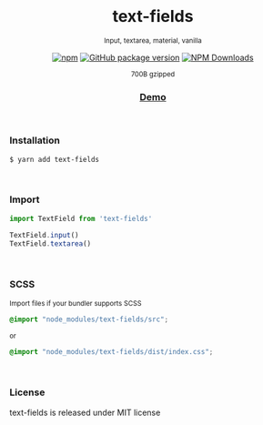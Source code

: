 <div align="center">
<br>

<h1>text-fields</h1>

<p><sup>Input, textarea, material, vanilla</sup></p>

[![npm](https://img.shields.io/npm/v/text-fields.svg?colorB=brightgreen)](https://www.npmjs.com/package/text-fields)
[![GitHub package version](https://img.shields.io/github/package-json/v/ux-ui-pro/text-fields.svg)](https://github.com/ux-ui-pro/text-fields)
[![NPM Downloads](https://img.shields.io/npm/dm/text-fields.svg?style=flat)](https://www.npmjs.org/package/text-fields)

<sup>700B gzipped</sup>
<h3><a href="https://codepen.io/ux-ui/full/PoxqOvp">Demo</a></h3>
</div>
<br>

### Installation
```
$ yarn add text-fields
```
<br>

### Import
```javascript
import TextField from 'text-fields'
```
```javascript
TextField.input()
TextField.textarea()
```
<br>

### SCSS
<sup>Import files if your bundler supports SCSS</sup>
```CSS
@import "node_modules/text-fields/src";
```
<sup>or</sup>
```CSS
@import "node_modules/text-fields/dist/index.css";
```
<br>

### License
text-fields is released under MIT license
